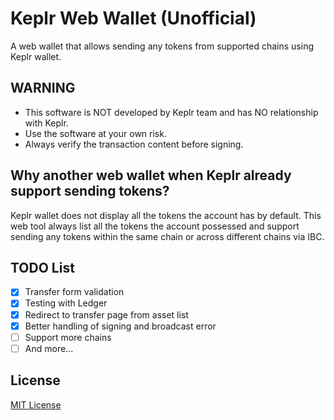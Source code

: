 # Keplr Web Wallet (Unofficial)

A web wallet that allows sending any tokens from supported chains using Keplr wallet.

## WARNING

- This software is NOT developed by Keplr team and has NO relationship with Keplr.
- Use the software at your own risk.
- Always verify the transaction content before signing.

## Why another web wallet when Keplr already support sending tokens?

Keplr wallet does not display all the tokens the account has by default. This web tool always list all the tokens the account possessed and support sending any tokens within the same chain or across different chains via IBC.

## TODO List

- [x] Transfer form validation
- [x] Testing with Ledger
- [x] Redirect to transfer page from asset list
- [x] Better handling of signing and broadcast error
- [ ] Support more chains
- [ ] And more...

## License

[MIT License](./LICENSE)
